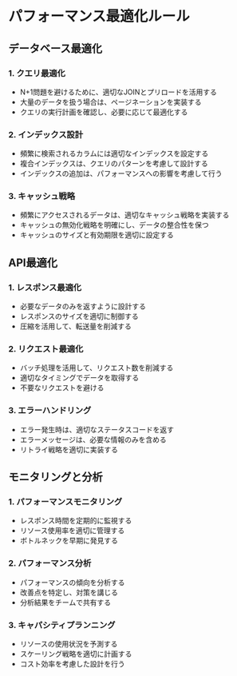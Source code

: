 # パフォーマンス最適化ルール

## データベース最適化

### 1. クエリ最適化
- N+1問題を避けるために、適切なJOINとプリロードを活用する
- 大量のデータを扱う場合は、ページネーションを実装する
- クエリの実行計画を確認し、必要に応じて最適化する

### 2. インデックス設計
- 頻繁に検索されるカラムには適切なインデックスを設定する
- 複合インデックスは、クエリのパターンを考慮して設計する
- インデックスの追加は、パフォーマンスへの影響を考慮して行う

### 3. キャッシュ戦略
- 頻繁にアクセスされるデータは、適切なキャッシュ戦略を実装する
- キャッシュの無効化戦略を明確にし、データの整合性を保つ
- キャッシュのサイズと有効期限を適切に設定する

## API最適化

### 1. レスポンス最適化
- 必要なデータのみを返すように設計する
- レスポンスのサイズを適切に制御する
- 圧縮を活用して、転送量を削減する

### 2. リクエスト最適化
- バッチ処理を活用して、リクエスト数を削減する
- 適切なタイミングでデータを取得する
- 不要なリクエストを避ける

### 3. エラーハンドリング
- エラー発生時は、適切なステータスコードを返す
- エラーメッセージは、必要な情報のみを含める
- リトライ戦略を適切に実装する

## モニタリングと分析

### 1. パフォーマンスモニタリング
- レスポンス時間を定期的に監視する
- リソース使用率を適切に管理する
- ボトルネックを早期に発見する

### 2. パフォーマンス分析
- パフォーマンスの傾向を分析する
- 改善点を特定し、対策を講じる
- 分析結果をチームで共有する

### 3. キャパシティプランニング
- リソースの使用状況を予測する
- スケーリング戦略を適切に計画する
- コスト効率を考慮した設計を行う
